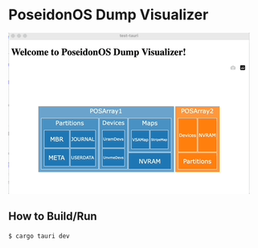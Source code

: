 # PoseidonOS Dump Visualizer

![POS core dump analyzer](./dump-concept.gif)

## How to Build/Run
```bash
$ cargo tauri dev
```

